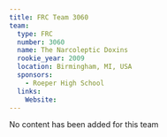 ```yaml
---
title: FRC Team 3060
team:
  type: FRC
  number: 3060
  name: The Narcoleptic Doxins
  rookie_year: 2009
  location: Birmingham, MI, USA
  sponsors:
    - Roeper High School
  links:
    Website: 
---
```

No content has been added for this team